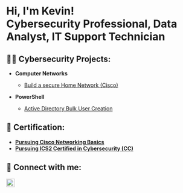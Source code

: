 <h1>Hi, I'm Kevin! <br/>Cybersecurity Professional</a>, Data Analyst</a>, IT Support Technician</a></h1>

<h2>👨‍💻 Cybersecurity Projects:</h2>

- <b>Computer Networks</b>
  - [Build a secure Home Network (Cisco)](https://github.com/kevinng2603/HomeNetwork)

- <b>PowerShell</b>
  - [Active Directory Bulk User Creation](https://github.com/kevinng2603/ActiveDirectory_PS)

<h2>📝 Certification:</h2>

- <b>[Pursuing Cisco Networking Basics](https://bit.ly/CiscoNetworkBasics) </b>
- <b>[Pursuing ICS2 Certified in Cybersecurity (CC)](https://www.isc2.org/landing/1mcc)</b>

<h2> 🤳 Connect with me:</h2>

[<img align="left" alt="JoshMadakor | LinkedIn" width="22px" src="https://cdn.jsdelivr.net/npm/simple-icons@v3/icons/linkedin.svg" />][linkedin]

[linkedin]: https://linkedin.com/in/kevinnguyen1997/

<!--
- 🔭 I’m currently working on ...
- 🌱 I’m currently learning ...
- 👯 I’m looking to collaborate on ...
- 🤔 I’m looking for help with ...
- 💬 Ask me about ...
- 📫 How to reach me: ...
- 😄 Pronouns: ...
- ⚡ Fun fact: ...
-->
